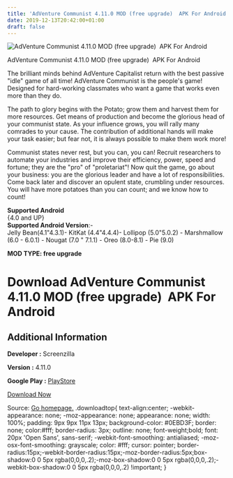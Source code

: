 ```yaml
---
title: 'AdVenture Communist 4.11.0 MOD (free upgrade)  APK For Android'
date: 2019-12-13T20:42:00+01:00
draft: false
---
```


![AdVenture Communist 4.11.0 MOD (free upgrade)  APK For Android](https://i0.wp.com/apkhome.net/wp-content/uploads/2019/12/AdVenture-Communist-1.png "AdVenture Communist 4.11.0 MOD (free upgrade)  APK For Android")

  

AdVenture Communist 4.11.0 MOD (free upgrade)  APK For Android

The brilliant minds behind AdVenture Capitalist return with the best passive "idle" game of all time! AdVenture Communist is the people's game! Designed for hard-working classmates who want a game that works even more than they do.

The path to glory begins with the Potato; grow them and harvest them for more resources. Get means of production and become the glorious head of your communist state. As your influence grows, you will rally many comrades to your cause. The contribution of additional hands will make your task easier; but fear not, it is always possible to make them work more!

Communist states never rest, but you can, you can! Recruit researchers to automate your industries and improve their efficiency, power, speed and fortune; they are the "pro" of "proletariat"! Now quit the game, go about your business: you are the glorious leader and have a lot of responsibilities. Come back later and discover an opulent state, crumbling under resources. You will have more potatoes than you can count; and we know how to count!

**Supported Android**  
{4.0 and UP}  
**Supported Android Version**:-  
Jelly Bean(4.1"4.3.1)- KitKat (4.4"4.4.4)- Lollipop (5.0"5.0.2) - Marshmallow (6.0 - 6.0.1) - Nougat (7.0 " 7.1.1) - Oreo (8.0-8.1) - Pie (9.0)

**MOD TYPE: free upgrade**

Download AdVenture Communist 4.11.0 MOD (free upgrade)  APK For Android
========================================================================

Additional Information
----------------------

**Developer :** Screenzilla

**Version :** 4.11.0

**Google Play :** [PlayStore](https://play.google.com/store/apps/details?id=com.kongregate.mobile.adventurecommunist.google)

  

[Download Now](https://store4app.co/post/adventure-communist-4-11-0-mod-free-upgrade-apk-for-android_1576253153)

  
Source: [Go homepage.](https://store4app.co/post/adventure-communist-4-11-0-mod-free-upgrade-apk-for-android_1576253153) .downloadtop{ text-align:center; -webkit-appearance: none; -moz-appearance: none; appearance: none; width: 100%; padding: 9px 9px 11px 13px; background-color: #0EBD3F; border: none; color:#fff; border-radius: 3px; outline: none; font-weight;bold; font: 20px 'Open Sans', sans-serif; -webkit-font-smoothing: antialiased; -moz-osx-font-smoothing: grayscale; color: #fff; cursor: pointer; border-radius:15px;-webkit-border-radius:15px;-moz-border-radius:5px;box-shadow:0 0 5px rgba(0,0,0,.2);-moz-box-shadow:0 0 5px rgba(0,0,0,.2);-webkit-box-shadow:0 0 5px rgba(0,0,0,.2) !important; }